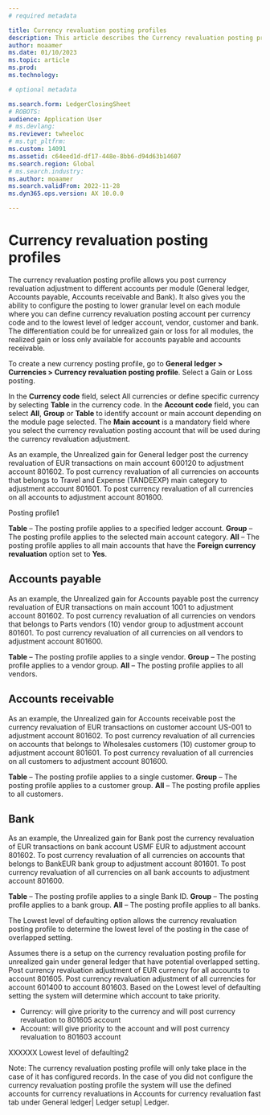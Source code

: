 ```yaml
---
# required metadata

title: Currency revaluation posting profiles
description: This article describes the Currency revaluation posting profiles.
author: moaamer
ms.date: 01/10/2023
ms.topic: article
ms.prod: 
ms.technology: 

# optional metadata

ms.search.form: LedgerClosingSheet
# ROBOTS: 
audience: Application User
# ms.devlang: 
ms.reviewer: twheeloc
# ms.tgt_pltfrm: 
ms.custom: 14091
ms.assetid: c64eed1d-df17-448e-8bb6-d94d63b14607
ms.search.region: Global
# ms.search.industry: 
ms.author: moaamer
ms.search.validFrom: 2022-11-28
ms.dyn365.ops.version: AX 10.0.0

---
```


# Currency revaluation posting profiles

The currency revaluation posting profile allows you post currency revaluation adjustment to different accounts per module (General ledger, Accounts payable, Accounts 
receivable and Bank). It also gives you the ability to configure the posting to lower granular level on each module where you can define currency revaluation posting 
account per currency code and to the lowest level of ledger account, vendor, customer and bank. The differentiation could be for unrealized gain or loss for all modules, the realized gain or loss only available for accounts payable and accounts receivable.  

To create a new currency posting profile, go to **General ledger > Currencies > Currency revaluation posting profile**.  Select a Gain or Loss posting.

In the **Currency code** field, select All currencies or define specific currency by selecting **Table** in the currency code. In the **Account code** field, you can select **All**, **Group** or **Table** to identify account or main account depending on the module page selected. The **Main account** is a mandatory field where you select the currency revaluation posting account that will be used during the currency revaluation adjustment. 


As an example, the Unrealized gain for General ledger post the currency revaluation of EUR transactions on main account 600120 to adjustment account 801602. To post 
currency revaluation of all currencies on accounts that belongs to Travel and Expense (TANDEEXP) main category to adjustment account 801601. To post currency 
revaluation of all currencies on all accounts to adjustment account 801600.


Posting profile1


**Table** – The posting profile applies to a specified ledger account. 
**Group** – The posting profile applies to the selected main account category. 
**All** – The posting profile applies to all main accounts that have the **Foreign currency revaluation** option set to **Yes**. 

## Accounts payable
As an example, the Unrealized gain for Accounts payable post the currency revaluation of EUR transactions on main account 1001 to adjustment account 801602. To post currency revaluation of all currencies on vendors that belongs to Parts vendors (10) vendor group to adjustment account 801601. To post currency revaluation of all currencies on all vendors to adjustment account 801600.

**Table** – The posting profile applies to a single vendor. 
**Group** – The posting profile applies to a vendor group. 
**All** – The posting profile applies to all vendors. 


## Accounts receivable
As an example, the Unrealized gain for Accounts receivable post the currency revaluation of EUR transactions on customer account US-001 to adjustment account 801602. To post currency revaluation of all currencies on accounts that belongs to Wholesales customers (10) customer group to adjustment account 801601. To post currency revaluation of all currencies on all customers to adjustment account 801600.

**Table** – The posting profile applies to a single customer. 
**Group** – The posting profile applies to a customer group. 
**All** – The posting profile applies to all customers. 


## Bank         
As an example, the Unrealized gain for Bank post the currency revaluation of EUR transactions on bank account USMF EUR to adjustment account 801602. To post currency revaluation of all currencies on accounts that belongs to BankEUR bank group to adjustment account 801601. To post currency revaluation of all currencies on all bank accounts to adjustment account 801600.


**Table** – The posting profile applies to a single Bank ID. 
**Group** – The posting profile applies to a bank group. 
**All** – The posting profile applies to all banks. 

The Lowest level of defaulting option allows the currency revaluation posting profile to determine the lowest level of the posting in the case of overlapped setting. 


Assumes there is a setup on the currency revaluation posting profile for unrealized gain under general ledger that have potential overlapped setting. Post currency revaluation adjustment of EUR currency for all accounts to account 801605. Post currency revaluation adjustment of all currencies for account 601400 to account 801603. 
Based on the Lowest level of defaulting setting the system will determine which account to take priority. 
-	Currency: will give priority to the currency and will post currency revaluation to 801605 account 
-	Account: will give priority to the account and will post currency revaluation to 801603 account

XXXXXX Lowest level of defaulting2


Note: The currency revaluation posting profile will only take place in the case of it has configured records. In the case of you did not configure the currency revaluation posting profile the system will use the defined accounts for currency revaluations in Accounts for currency revaluation fast tab under General ledger| Ledger setup| Ledger. 















